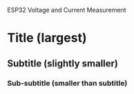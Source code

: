 ESP32 Voltage and Current Measurement
# Title (largest)
## Subtitle (slightly smaller)
### Sub-subtitle (smaller than subtitle)
